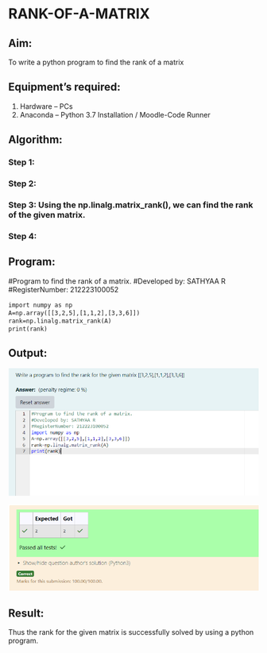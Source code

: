 # RANK-OF-A-MATRIX
## Aim:
To write a python program to find the rank of a matrix
## Equipment’s required:
1. 	Hardware – PCs
2. 	Anaconda – Python 3.7 Installation / Moodle-Code Runner
## Algorithm:
### Step 1: 
### Step 2: 
### Step 3: Using the np.linalg.matrix_rank(), we can find the rank of the given matrix.
### Step 4: 
## Program:

#Program to find the rank of a matrix.
#Developed by: SATHYAA R
#RegisterNumber: 212223100052
```
import numpy as np
A=np.array([[3,2,5],[1,1,2],[3,3,6]])
rank=np.linalg.matrix_rank(A)
print(rank)
```

## Output:

![alt text](<Screenshot 2024-03-23 162208.png>)

![alt text](<Screenshot 2024-03-23 162156.png>)
## Result:
Thus the rank for the given matrix is successfully solved by  using a python program.

